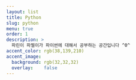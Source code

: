 ```yaml
---
layout: list
title: Python
slug: python
menu: true
order: 1
description: >
  파린이 파찔이가 파이썬에 대해서 공부하는 공간입니다 ^0^
accent_color: rgb(38,139,210)
accent_image:
  background: rgb(32,32,32)
  overlay:    false
---
```

